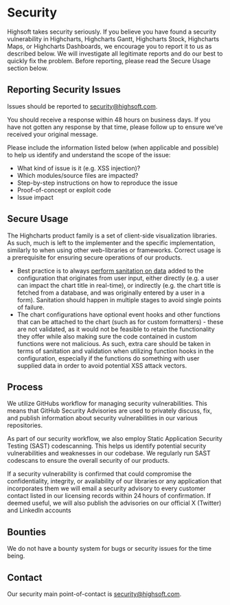 # Security

Highsoft takes security seriously. If you believe you have found a security vulnerability in Highcharts, Highcharts Gantt, Highcharts Stock, Highcharts Maps, or Highcharts Dashboards, we encourage you to report it to us as described below. We will investigate all legitimate reports and do our best to quickly fix the problem. Before reporting, please read the Secure Usage section below.

## Reporting Security Issues

Issues should be reported to security@highsoft.com.

You should receive a response within 48 hours on business days. If you have not gotten any response by that time, please follow up to ensure we’ve received your original message.

Please include the information listed below (when applicable and possible) to help us identify and understand the scope of the issue:

  * What kind of issue is it (e.g. XSS injection)?
  * Which modules/source files are impacted?
  * Step-by-step instructions on how to reproduce the issue
  * Proof-of-concept or exploit code
  * Issue impact

## Secure Usage

The Highcharts product family is a set of client-side visualization libraries. As such, much is left to the implementer and the specific implementation, similarly to when using other web-libraries or frameworks. Correct usage is a prerequisite for ensuring secure operations of our products.

  * Best practice is to always [perform sanitation on data](https://www.highcharts.com/docs/chart-concepts/security) added to the configuration that originates from user input, either directly (e.g. a user can impact the chart title in real-time), or indirectly (e.g. the chart title is fetched from a database, and was originally entered by a user in a form). Sanitation should happen in multiple stages to avoid single points of failure.
  * The chart configurations have optional event hooks and other functions that can be attached to the chart (such as for custom formatters) - these are not validated, as it would not be feasible to retain the functionality they offer while also making sure the code contained in custom functions were not malicious. As such, extra care should be taken in terms of sanitation and validation when utilizing function hooks in the configuration, especially if the functions do something with user supplied data in order to avoid potential XSS attack vectors.

## Process

We utilize GitHubs workflow for managing security vulnerabilities. This means that GitHub Security Advisories are used to privately discuss, fix, and publish information about security vulnerabilities in our various repositories.

As part of our security workflow, we also employ Static Application Security Testing (SAST) codescanning. This helps us identify potential security vulnerabilities and weaknesses in our codebase. We regularly run SAST codescans to ensure the overall security of our products.

If a security vulnerability is confirmed that could compromise the confidentiality, integrity, or availability of our libraries or any application that incorporates them we will email a security advisory to every customer contact listed in our licensing records within 24 hours of confirmation. If deemed useful, we will also publish the advisories on our official X (Twitter) and LinkedIn accounts

## Bounties

We do not have a bounty system for bugs or security issues for the time being.

## Contact

Our security main point-of-contact is security@highsoft.com. 

